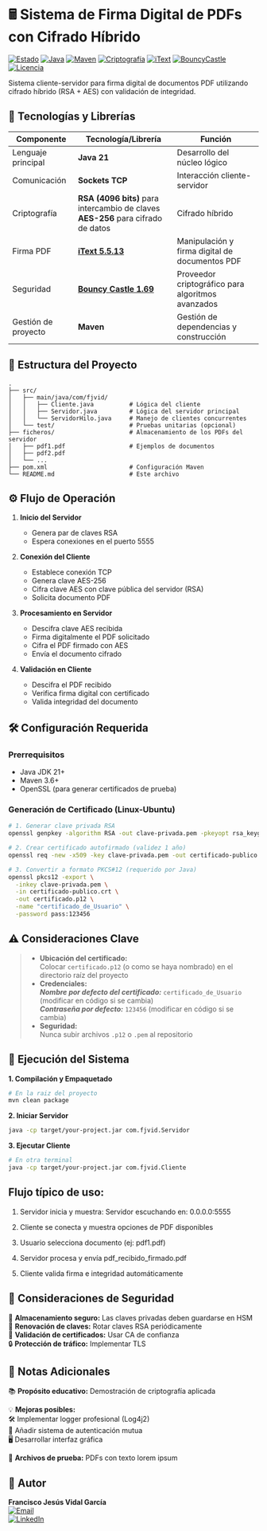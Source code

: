 # 🖩 Sistema de Firma Digital de PDFs con Cifrado Híbrido

[![Estado](https://img.shields.io/badge/Estado-✅_Estable-brightgreen)](https://github.com/FJVidalG/FirmaRemotaPDFConCertificado)
[![Java](https://img.shields.io/badge/Java-21-FF160C?logo=java&logoColor=white)](https://java.com)
[![Maven](https://img.shields.io/badge/Maven-3.8.6-C71A36?logo=apache-maven&logoColor=white)](https://maven.apache.org)
[![Criptografía](https://img.shields.io/badge/Criptografía-RSA%2FAES-8A2BE2)](https://es.wikipedia.org/wiki/Criptografía_híbrida)
[![iText](https://img.shields.io/badge/iText-5.5.13-FF6F00)](https://itextpdf.com)
[![BouncyCastle](https://img.shields.io/badge/Bouncy_Castle-1.70-000000)](https://www.bouncycastle.org)
[![Licencia](https://img.shields.io/badge/Licencia-MIT-yellow)](https://opensource.org/licenses/MIT)

Sistema cliente-servidor para firma digital de documentos PDF utilizando cifrado híbrido (RSA + AES) con validación de integridad.

## 🔧 Tecnologías y Librerías

| Componente          | Tecnología/Librería                                                                 | Función                                                                 |
|---------------------|-------------------------------------------------------------------------------------|-------------------------------------------------------------------------|
| Lenguaje principal  | **Java 21**                                                                         | Desarrollo del núcleo lógico                                           |
| Comunicación        | **Sockets TCP**                                                                     | Interacción cliente-servidor                                           |
| Criptografía        | **RSA (4096 bits)** para intercambio de claves<br>**AES-256** para cifrado de datos | Cifrado híbrido                                                        |
| Firma PDF           | **[iText 5.5.13](https://itextpdf.com/)**                                          | Manipulación y firma digital de documentos PDF                         |
| Seguridad           | **[Bouncy Castle 1.69](https://www.bouncycastle.org/)**                            | Proveedor criptográfico para algoritmos avanzados                      |
| Gestión de proyecto | **Maven**                                                                           | Gestión de dependencias y construcción                                 |

## 📁 Estructura del Proyecto

```text
.
├── src/
│   ├── main/java/com/fjvid/
│   │   ├── Cliente.java          # Lógica del cliente
│   │   ├── Servidor.java         # Lógica del servidor principal
│   │   └── ServidorHilo.java     # Manejo de clientes concurrentes
│   └── test/                     # Pruebas unitarias (opcional)
├── ficheros/                     # Almacenamiento de los PDFs del servidor
│   ├── pdf1.pdf                  # Ejemplos de documentos
│   ├── pdf2.pdf                  
│   └── ...
├── pom.xml                       # Configuración Maven
└── README.md                     # Este archivo
```

## ⚙️ Flujo de Operación

1. **Inicio del Servidor**  
   - Genera par de claves RSA
   - Espera conexiones en el puerto 5555

2. **Conexión del Cliente**  
   - Establece conexión TCP
   - Genera clave AES-256
   - Cifra clave AES con clave pública del servidor (RSA)
   - Solicita documento PDF

3. **Procesamiento en Servidor**  
   - Descifra clave AES recibida
   - Firma digitalmente el PDF solicitado
   - Cifra el PDF firmado con AES
   - Envía el documento cifrado

4. **Validación en Cliente**  
   - Descifra el PDF recibido
   - Verifica firma digital con certificado
   - Valida integridad del documento

## 🛠️ Configuración Requerida

### Prerrequisitos
- Java JDK 21+
- Maven 3.6+
- OpenSSL (para generar certificados de prueba)

### Generación de Certificado (Linux-Ubuntu)
```bash
# 1. Generar clave privada RSA
openssl genpkey -algorithm RSA -out clave-privada.pem -pkeyopt rsa_keygen_bits:4096

# 2. Crear certificado autofirmado (validez 1 año)
openssl req -new -x509 -key clave-privada.pem -out certificado-publico.crt -days 365

# 3. Convertir a formato PKCS#12 (requerido por Java)
openssl pkcs12 -export \
  -inkey clave-privada.pem \
  -in certificado-publico.crt \
  -out certificado.p12 \
  -name "certificado_de_Usuario" \
  -password pass:123456
```

## **⚠️ Consideraciones Clave**  
> - **Ubicación del certificado:**  
>   Colocar `certificado.p12` (o como se haya nombrado) en el directorio raíz del proyecto  
> - **Credenciales:**   
>   ***Nombre por defecto del certificado:*** `certificado_de_Usuario` (modificar en código si se cambia)  
>   ***Contraseña por defecto:*** `123456` (modificar en código si se cambia)  
> - **Seguridad:**  
>   Nunca subir archivos `.p12` o `.pem` al repositorio

## 🚀 Ejecución del Sistema
**1. Compilación y Empaquetado**
```bash
# En la raiz del proyecto
mvn clean package
```
**2. Iniciar Servidor**
```bash
java -cp target/your-project.jar com.fjvid.Servidor
```
**3. Ejecutar Cliente**
```bash
# En otra terminal
java -cp target/your-project.jar com.fjvid.Cliente
```
## Flujo típico de uso:

1. Servidor inicia y muestra: Servidor escuchando en: 0.0.0.0:5555

2. Cliente se conecta y muestra opciones de PDF disponibles

3. Usuario selecciona documento (ej: pdf1.pdf)

4. Servidor procesa y envía pdf_recibido_firmado.pdf

5. Cliente valida firma e integridad automáticamente

## 🔐 Consideraciones de Seguridad

🔐 **Almacenamiento seguro:** Las claves privadas deben guardarse en HSM  
🔄 **Renovación de claves:** Rotar claves RSA periódicamente  
📜 **Validación de certificados:** Usar CA de confianza  
🔒 **Protección de tráfico:** Implementar TLS

## 📌 Notas Adicionales

📚 **Propósito educativo:** Demostración de criptografía aplicada  

💡 **Mejoras posibles:**  
  🛠️ Implementar logger profesional (Log4j2)  
  🔑 Añadir sistema de autenticación mutua  
  🖥️ Desarrollar interfaz gráfica  

📄 **Archivos de prueba:** PDFs con texto lorem ipsum

## 👤 Autor

**Francisco Jesús Vidal García**  
[![Email](https://img.shields.io/badge/📧_Email-fjvidalgarcia%40gmail.com-%23007EC6?style=flat&logo=gmail&logoColor=white)](mailto:fjvidalgarcia@gmail.com)  
[![LinkedIn](https://img.shields.io/badge/🔗_LinkedIn-Francisco_Vidal-%230A66C2?style=flat&logo=linkedin&logoColor=white)](https://www.linkedin.com/in/francisco-jes%C3%BAs-vidal-garc%C3%ADa-174189336/)
